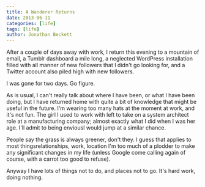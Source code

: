 ```yaml
---
title: A Wanderer Returns
date: 2013-06-11
categories: [life]
tags: [life]
author: Jonathan Beckett
---
```


After a couple of days away with work, I return this evening to a mountain of email, a Tumblr dashboard a mile long, a neglected WordPress installation filled with all manner of new followers that I didn't go looking for, and a Twitter account also piled high with new followers.

I was gone for two days. Go figure.

As is usual, I can't really talk about where I have been, or what I have been doing, but I have returned home with quite a bit of knowledge that might be useful in the future. I'm wearing too many hats at the moment at work, and it's not fun. The girl I used to work with left to take on a system architect role at a manufacturing company; almost exactly what I did when I was her age. I'll admit to being enviousI would jump at a similar chance.

People say the grass is always greener, don't they. I guess that applies to most thingsrelationships, work, location I'm too much of a plodder to make any significant changes in my life (unless Google come calling again of course, with a carrot too good to refuse).

Anyway I have lots of things not to do, and places not to go. It's hard work, doing nothing.